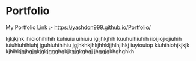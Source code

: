 # Portfolio
My Portfolio Link :-
https://yashdon999.github.io/Portfolio/

kjkjkjnk
ihioiohihihih
kuhiuiu
uihiuiu
igijhkjhih
kuuhuihiuhih
iioijiojiojiuhih
iuiuhiuhihiuhj
jguhiuhihihiu
jgjhkhkjhkjhhkljjhlhjlhkj
iuyiouiop
kiuhihiohjkjkjk
kjhihkjgjhgjgkjgkjggghgkjkgjgkghgj
jhggjgkhghghkh
